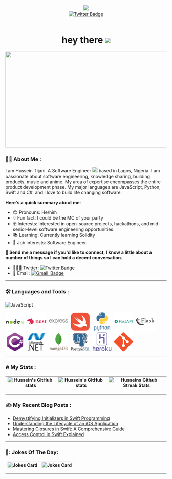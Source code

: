 <div id="header" align="center">
  <img src="https://media.giphy.com/media/M9gbBd9nbDrOTu1Mqx/giphy.gif" width="100"/>
  <div id="badges">
<!--     <a href="https://www.linkedin.com/in/tijanihussein/">
      <img src="https://img.shields.io/badge/LinkedIn-blue?style=for-the-badge&logo=linkedin&logoColor=white" alt="LinkedIn Badge"/>
    </a> -->
    <a href="https://twitter.com/DTechBroIndoor">
      <img src="https://img.shields.io/badge/Twitter-blue?style=for-the-badge&logo=twitter&logoColor=white" alt="Twitter Badge"/>
    </a>
  </div>
  <img src="https://komarev.com/ghpvc/?username=Shield01&style=flat-square&color=blue" alt=""/>
  <h1>
    hey there
    <img src="https://media.giphy.com/media/hvRJCLFzcasrR4ia7z/giphy.gif" width="30px"/>
  </h1>
</div>

<div align="center">
  <img src="https://media.giphy.com/media/dWesBcTLavkZuG35MI/giphy.gif" width="600" height="300"/>
</div>

### :man_technologist: About Me :

I am Hussein Tijani. A Software Engineer <img src="https://media.giphy.com/media/WUlplcMpOCEmTGBtBW/giphy.gif" width="30"> based in Lagos, Nigeria. I am passionate about software engineering, knowledge sharing, building products, music and anime. My area of expertise encompasses the entire product development phase. My major languages are JavaScript, Python, Swift and C#, and I love to build life changing software.


**Here's a quick summary about me**:
- 😊 Pronouns: He/him
- 💡 Fun fact: I could be the MC of your party
- 🤓 Interests: Interested in open-source projects, hackathons, and mid-senior-level software engineering opportunities.
- 📚 Learning: Currently learning Solidity
- 💼 Job interests: Software Engineer.
<!--- - 💼 Resume: [My Resume](https://docs.google.com/document/d/1JSPYI_2ly4IA86v2ezextGg3LxdleBIItvcTNe2S9xk/edit?usp=sharing) --->
  
**👥 Send me a message if you'd like to connect, I know a little about a number of things so I can hold a decent conversation.**
<!--- - 🙎🏾‍♂ LinkedIn: [![Linkedin Badge](https://img.shields.io/badge/-husseintijani-blue?style=for-the-badge&logo=Linkedin&logoColor=white&link=https://www.linkedin.com/in/tijanihussein)](https://www.linkedin.com/in/tijanihussein) --->
- 🧙🏽‍♂ Twitter: [![Twitter Badge](https://img.shields.io/badge/-@DTechBroIndoor-1ca0f1?style=for-the-badge&logo=twitter&logoColor=white&link=https://twitter.com/DTechBroIndoor)](https://twitter.com/DTechBroIndoor)
- 💌 Email: [![Gmail_Badge](https://img.shields.io/badge/-husseintijani-white?style=for-the-badge&logo=Gmail&logoColor=red&link=mailto:husseintijani2017@gmail.com)](mailto:husseintijani2017@gmail.com)
---
### :hammer_and_wrench: Languages and Tools :
<div>
  <img src="Dear Emmanuel,

Sequel to our discussion, please find attached my resume for your perusal.

Sincerely,

Hussein Tijani/icons/javascript/javascript-original.svg" title="JavaScript" alt="JavaScript" width="60" height="60"/>&nbsp;
  <!--- <img  src="https://github.com/devicons/devicon/blob/master/icons/typescript/typescript-plain.svg" title="Typescript" alt="Typescript" width="60" height="60"/>&nbsp; --->
  <img  src="https://github.com/devicons/devicon/blob/master/icons/nodejs/nodejs-original-wordmark.svg" title="Node.js" alt="Node.js" width="60" height="60"/>&nbsp;
  <img  src="https://github.com/devicons/devicon/blob/master/icons/nestjs/nestjs-plain-wordmark.svg" title="Nestjs" alt="Nestjs" width="60" height="60"/>&nbsp;
  <img  src="https://github.com/devicons/devicon/blob/master/icons/express/express-original-wordmark.svg" title="Express.js" alt="Express.js" width="60" height="60"/>&nbsp;
  <img  src="https://github.com/devicons/devicon/blob/master/icons/swift/swift-original.svg" title="Swift" alt="Swift" width="60" height="60"/>&nbsp;
  <img  src="https://github.com/devicons/devicon/blob/master/icons/python/python-original-wordmark.svg" title="Python" alt="Python" width="60" height="60"/>&nbsp;
  <img  src="https://github.com/devicons/devicon/blob/master/icons/fastapi/fastapi-original-wordmark.svg" title="FastAPI" alt="FastAPI" width="60" height="60"/>&nbsp;
  <img  src="https://github.com/devicons/devicon/blob/master/icons/flask/flask-original-wordmark.svg" title="Flask" alt="Flask" width="60" height="60"/>&nbsp;
  <img  src="https://github.com/devicons/devicon/blob/master/icons/csharp/csharp-original.svg" title="CSharp" alt="CSharp" width="60" height="60"/>&nbsp;
  <img  src="https://github.com/devicons/devicon/blob/master/icons/dot-net/dot-net-original-wordmark.svg" title="Microsoft DOTNET" alt="Microsoft DOTNET" width="60" height="60"/>&nbsp;
  <img  src="https://github.com/devicons/devicon/blob/master/icons/mongodb/mongodb-original-wordmark.svg" title="MongoDb" alt="MongoDb" width="60" height="60"/>&nbsp;
  <img  src="https://github.com/devicons/devicon/blob/master/icons/postgresql/postgresql-original-wordmark.svg" title="Postgresql" alt="Postgresql" width="60" height="60"/>&nbsp;
  <img  src="https://github.com/devicons/devicon/blob/master/icons/heroku/heroku-original-wordmark.svg" title="Heroku" alt="Heroku" width="60" height="60"/>&nbsp;
  <img  src="https://github.com/devicons/devicon/blob/master/icons/git/git-original.svg" title="Git" alt="Git" width="60" height="60"/>&nbsp;
</div>

---
### :fire: My Stats :

| <img align="center" src="https://github-readme-stats.vercel.app/api?username=Shield01&show_icons=true&include_all_commits=true&hide_border=true" alt="Hussein's GitHub stats" /> | <img align="center" src="https://github-readme-stats.vercel.app/api/top-langs/?username=Shield01&langs_count=8&layout=compact&hide_border=true" alt="Hussein's GitHub stats" /> | <img align="center" src="https://github-readme-streak-stats.herokuapp.com?user=Shield01&theme=dark&background=000000" alt="Husseins Github Streak Stats" /> |
| ------------- | ------------- | ------------- |

---
### :writing_hand: My Recent Blog Posts :

<!-- BLOG-POST-LIST:START -->
- [Demystifying Initializers in Swift Programming](https://dtechbroindoor.hashnode.dev/demystifying-initializers-in-swift-programming)
- [Understanding the Lifecycle of an iOS Application](https://dtechbroindoor.hashnode.dev/understanding-the-lifecycle-of-an-ios-application)
- [Mastering Closures in Swift: A Comprehensive Guide](https://dtechbroindoor.hashnode.dev/mastering-closures-in-swift-a-comprehensive-guide)
- [Access Control in Swift Explained](https://dtechbroindoor.hashnode.dev/access-control-in-swift-explained)
<!-- BLOG-POST-LIST:END -->
---
### 🤡: Jokes Of The Day:
| ![Jokes Card](https://readme-jokes.vercel.app/api?bgColor=%23073b4c&textColor=%2306d6a0&aColor=%2306d6a0&borderColor=%2306d6a0) | <img src="https://readme-jokes.vercel.app/api?hideBorder" alt="Jokes Card" />
| ------------- | ------------- |
---
